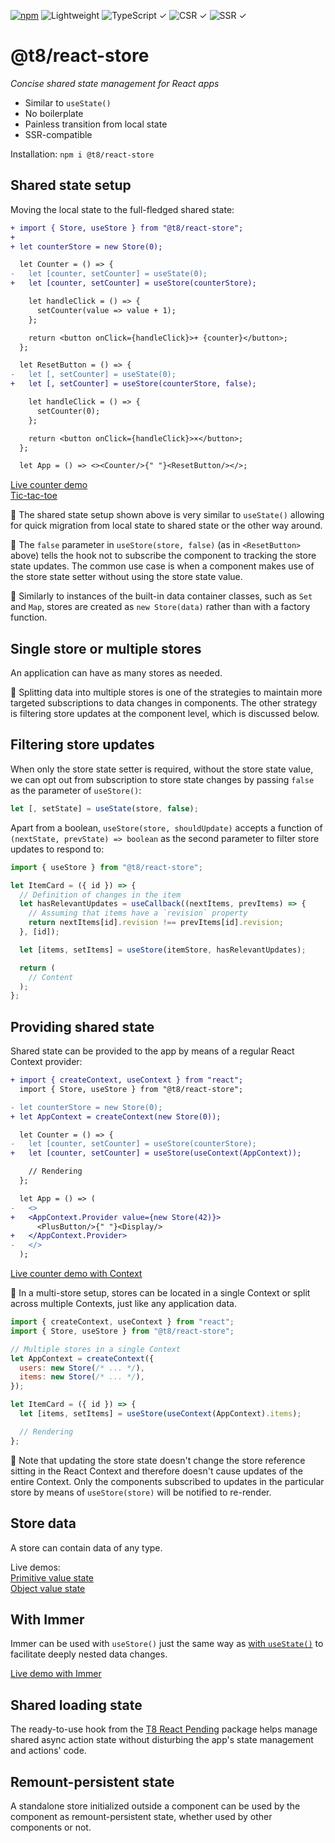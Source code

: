 [![npm](https://flat.badgen.net/npm/v/@t8/react-store?labelColor=345&color=46e)](https://www.npmjs.com/package/@t8/react-store) ![Lightweight](https://flat.badgen.net/bundlephobia/minzip/@t8/react-store/?label=minzip&labelColor=345&color=46e) ![TypeScript ✓](https://flat.badgen.net/badge/TypeScript/✓?labelColor=345&color=345) ![CSR ✓](https://flat.badgen.net/badge/CSR/✓?labelColor=345&color=345) ![SSR ✓](https://flat.badgen.net/badge/SSR/✓?labelColor=345&color=345)

# @t8/react-store

*Concise shared state management for React apps*

- Similar to `useState()`
- No boilerplate
- Painless transition from local state
- SSR-compatible

Installation: `npm i @t8/react-store`

## Shared state setup

Moving the local state to the full-fledged shared state:

```diff
+ import { Store, useStore } from "@t8/react-store";
+
+ let counterStore = new Store(0);

  let Counter = () => {
-   let [counter, setCounter] = useState(0);
+   let [counter, setCounter] = useStore(counterStore);

    let handleClick = () => {
      setCounter(value => value + 1);
    };

    return <button onClick={handleClick}>+ {counter}</button>;
  };

  let ResetButton = () => {
-   let [, setCounter] = useState(0);
+   let [, setCounter] = useStore(counterStore, false);

    let handleClick = () => {
      setCounter(0);
    };

    return <button onClick={handleClick}>×</button>;
  };

  let App = () => <><Counter/>{" "}<ResetButton/></>;
```

[Live counter demo](https://codesandbox.io/p/sandbox/szhdnw?file=%252Fsrc%252FApp.tsx)<br>
[Tic-tac-toe](https://codesandbox.io/p/sandbox/tq852v?file=%252Fsrc%252FApp.tsx)

🔹 The shared state setup shown above is very similar to `useState()` allowing for quick migration from local state to shared state or the other way around.

🔹 The `false` parameter in `useStore(store, false)` (as in `<ResetButton>` above) tells the hook not to subscribe the component to tracking the store state updates. The common use case is when a component makes use of the store state setter without using the store state value.

🔹 Similarly to instances of the built-in data container classes, such as `Set` and `Map`, stores are created as `new Store(data)` rather than with a factory function.

## Single store or multiple stores

An application can have as many stores as needed.

🔹 Splitting data into multiple stores is one of the strategies to maintain more targeted subscriptions to data changes in components. The other strategy is filtering store updates at the component level, which is discussed below.

## Filtering store updates

When only the store state setter is required, without the store state value, we can opt out from subscription to store state changes by passing `false` as the parameter of `useStore()`:

```js
let [, setState] = useState(store, false);
```

Apart from a boolean, `useStore(store, shouldUpdate)` accepts a function of `(nextState, prevState) => boolean` as the second parameter to filter store updates to respond to:

```jsx
import { useStore } from "@t8/react-store";

let ItemCard = ({ id }) => {
  // Definition of changes in the item
  let hasRelevantUpdates = useCallback((nextItems, prevItems) => {
    // Assuming that items have a `revision` property
    return nextItems[id].revision !== prevItems[id].revision;
  }, [id]);

  let [items, setItems] = useStore(itemStore, hasRelevantUpdates);

  return (
    // Content
  );
};
```

## Providing shared state

Shared state can be provided to the app by means of a regular React Context provider:

```diff
+ import { createContext, useContext } from "react";
  import { Store, useStore } from "@t8/react-store";

- let counterStore = new Store(0);
+ let AppContext = createContext(new Store(0));

  let Counter = () => {
-   let [counter, setCounter] = useStore(counterStore);
+   let [counter, setCounter] = useStore(useContext(AppContext));

    // Rendering
  };

  let App = () => (
-   <>
+   <AppContext.Provider value={new Store(42)}>
      <PlusButton/>{" "}<Display/>
+   </AppContext.Provider>
-   </>
  );
```

[Live counter demo with Context](https://codesandbox.io/p/sandbox/rtng37?file=%2Fsrc%2FPlusButton.jsx)

🔹 In a multi-store setup, stores can be located in a single Context or split across multiple Contexts, just like any application data.

```jsx
import { createContext, useContext } from "react";
import { Store, useStore } from "@t8/react-store";

// Multiple stores in a single Context
let AppContext = createContext({
  users: new Store(/* ... */),
  items: new Store(/* ... */),
});

let ItemCard = ({ id }) => {
  let [items, setItems] = useStore(useContext(AppContext).items);

  // Rendering
};
```

🔹 Note that updating the store state doesn't change the store reference sitting in the React Context and therefore doesn't cause updates of the entire Context. Only the components subscribed to updates in the particular store by means of `useStore(store)` will be notified to re-render.

## Store data

A store can contain data of any type.

Live demos:<br>
[Primitive value state](https://codesandbox.io/p/sandbox/rtng37?file=%2Fsrc%2FPlusButton.jsx)<br>
[Object value state](https://codesandbox.io/p/sandbox/y7wt2j?file=%2Fsrc%2FPlusButton.jsx)

## With Immer

Immer can be used with `useStore()` just the same way as [with `useState()`](https://immerjs.github.io/immer/example-setstate#usestate--immer) to facilitate deeply nested data changes.

[Live demo with Immer](https://codesandbox.io/p/sandbox/rn4qsr?file=%2Fsrc%2FPlusButton.jsx)

## Shared loading state

The ready-to-use hook from the [T8 React Pending](https://github.com/t8js/react-pending) package helps manage shared async action state without disturbing the app's state management and actions' code.

## Remount-persistent state

A standalone store initialized outside a component can be used by the component as remount-persistent state, whether used by other components or not.
